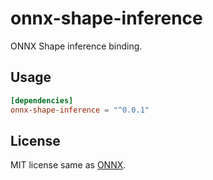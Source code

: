 # onnx-shape-inference

ONNX Shape inference binding.

## Usage

```Toml
[dependencies]
onnx-shape-inference = "^0.0.1"
```

## License

MIT license same as [ONNX](https://github.com/onnx/onnx).
